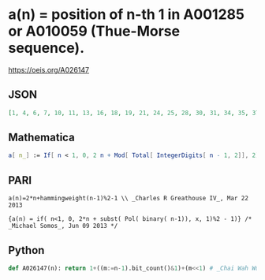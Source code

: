 # a\(n\) \= position of n\-th 1 in A001285 or A010059 \(Thue\-Morse sequence\)\.
https://oeis.org/A026147
## JSON
```JSON
[1, 4, 6, 7, 10, 11, 13, 16, 18, 19, 21, 24, 25, 28, 30, 31, 34, 35, 37, 40, 41, 44, 46, 47, 49, 52, 54, 55, 58, 59, 61, 64, 66, 67, 69, 72, 73, 76, 78, 79, 81, 84, 86, 87, 90, 91, 93, 96, 97, 100, 102, 103, 106, 107, 109, 112, 114, 115, 117, 120, 121, 124, 126, 127, 130]
```
## Mathematica
```Mathematica
a[ n_] := If[ n < 1, 0, 2 n + Mod[ Total[ IntegerDigits[ n - 1, 2]], 2] - 1] (* _Michael Somos_, Jun 09 2013 *)
```
## PARI
```PARI
a(n)=2*n+hammingweight(n-1)%2-1 \\ _Charles R Greathouse IV_, Mar 22 2013
```
```PARI
{a(n) = if( n<1, 0, 2*n + subst( Pol( binary( n-1)), x, 1)%2 - 1)} /* _Michael Somos_, Jun 09 2013 */
```
## Python
```Python
def A026147(n): return 1+((m:=n-1).bit_count()&1)+(m<<1) # _Chai Wah Wu_, Mar 03 2023
```
